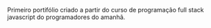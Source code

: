 Primeiro portifólio criado a partir do curso de programação full stack javascript do programadores do amanhã.
